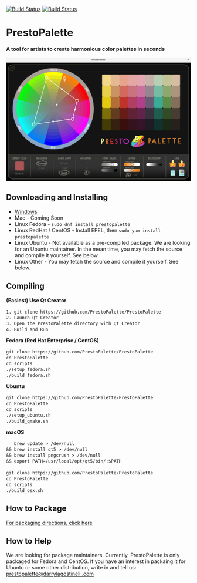 [![Build Status](https://travis-ci.org/PrestoPalette/PrestoPalette.svg?branch=master)](https://travis-ci.org/PrestoPalette/PrestoPalette) 
[![Build Status](https://ci.appveyor.com/api/projects/status/github/prestopalette/prestopalette?svg=true&passingText=AppVeyor)](https://ci.appveyor.com/project/dagostinelli/prestopalette) 


# PrestoPalette

**A tool for artists to create harmonious color palettes in seconds**

![](https://raw.githubusercontent.com/PrestoPalette/PrestoPalette-Packaging/master/screenshots/1.png)

Downloading and Installing
--------------------------

- <a href="https://github.com/PrestoPalette/PrestoPalette/releases">Windows</a>
- Mac - Coming Soon
- Linux Fedora - `sudo dnf install prestopalette`
- Linux RedHat / CentOS - Install EPEL, then `sudo yum install prestopalette`
- Linux Ubuntu - Not available as a pre-compiled package. We are looking for an Ubuntu maintainer. In the mean time, you may fetch the source and compile it yourself. See below.
- Linux Other - You may fetch the source and compile it yourself. See below.



Compiling
------------------------

**(Easiest) Use Qt Creator**

```
1. git clone https://github.com/PrestoPalette/PrestoPalette
2. Launch Qt Creator
3. Open the PrestoPalette directory with Qt Creator
4. Build and Run 
```

**Fedora (Red Hat Enterprise / CentOS)**

```
git clone https://github.com/PrestoPalette/PrestoPalette
cd PrestoPalette
cd scripts
./setup_fedora.sh
./build_fedora.sh
```

**Ubuntu**

```
git clone https://github.com/PrestoPalette/PrestoPalette
cd PrestoPalette
cd scripts
./setup_ubuntu.sh
./build_qmake.sh
```

**macOS**

```
   brew update > /dev/null
&& brew install qt5 > /dev/null
&& brew install pngcrush > /dev/null
&& export PATH=/usr/local/opt/qt5/bin/:$PATH

git clone https://github.com/PrestoPalette/PrestoPalette
cd PrestoPalette
cd scripts
./build_osx.sh
```

How to Package
--------------

<a href="https://github.com/PrestoPalette/PrestoPalette-Packaging">For packaging directions, click here</a>

How to Help
-----------

We are looking for package maintainers.  Currently, PrestoPalette is only packaged for Fedora and CentOS.  If you have an interest in packaing it for Ubuntu or some other distribution, write in and tell us: prestopalette@darrylagostinelli.com
